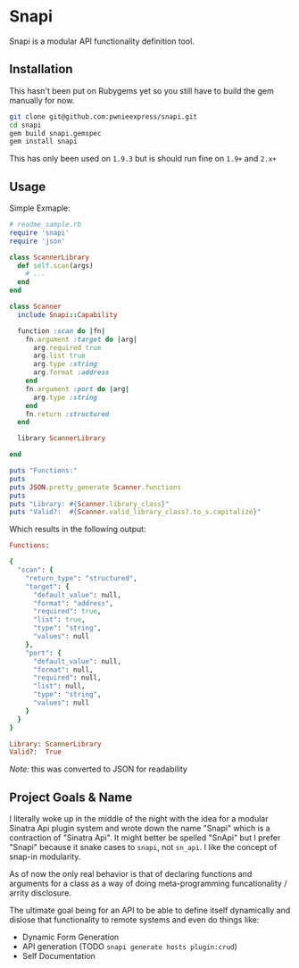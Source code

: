 # Snapi

Snapi is a modular API functionality definition tool.

## Installation

This hasn't been put on Rubygems yet so you still have to build the gem
manually for now. 

```sh
git clone git@github.com:pwnieexpress/snapi.git
cd snapi
gem build snapi.gemspec
gem install snapi
```
This has only been used on `1.9.3` but is should run fine on `1.9+` and `2.x+`

## Usage

Simple Exmaple:

```ruby
# readme_sample.rb
require 'snapi'
require 'json'

class ScannerLibrary
  def self.scan(args)
    # ...
  end
end

class Scanner
  include Snapi::Capability

  function :scan do |fn|
    fn.argument :target do |arg|
      arg.required true
      arg.list true
      arg.type :string
      arg.format :address
    end
    fn.argument :port do |arg|
      arg.type :string
    end
    fn.return :structured
  end

  library ScannerLibrary

end

puts "Functions:"
puts
puts JSON.pretty_generate Scanner.functions
puts
puts "Library: #{Scanner.library_class}"
puts "Valid?:  #{Scanner.valid_library_class?.to_s.capitalize}"
```

Which results in the following output:

```ruby
Functions:

{
  "scan": {
    "return_type": "structured",
    "target": {
      "default_value": null,
      "format": "address",
      "required": true,
      "list": true,
      "type": "string",
      "values": null
    },
    "port": {
      "default_value": null,
      "format": null,
      "required": null,
      "list": null,
      "type": "string",
      "values": null
    }
  }
}

Library: ScannerLibrary
Valid?:  True
```

*Note:* this was converted to JSON for readability

## Project Goals & Name

I literally woke up in the middle of the night with the idea for a modular
Sinatra Api plugin system and wrote down the name "Snapi" which is a
contraction of "Sinatra Api". It might better be spelled "SnApi" but I prefer
"Snapi" because it snake cases to `snapi`, not `sn_api`. I like the concept of
snap-in modularity.

As of now the only real behavior is that of declaring functions and arguments
for a class as a way of doing meta-programming funcationality / arrity
disclosure.

The ultimate goal being for an API to be able to define itself dynamically and
dislose that functionality to remote systems and even do things like:

* Dynamic Form Generation
* API generation (TODO `snapi generate hosts plugin:crud`)
* Self Documentation
